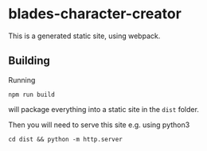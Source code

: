 # blades-character-creator

This is a generated static site, using webpack.

## Building

Running

```
npm run build
```

will package everything into a static site in the `dist` folder.

Then you will need to serve this site e.g. using python3

```
cd dist && python -m http.server
```
